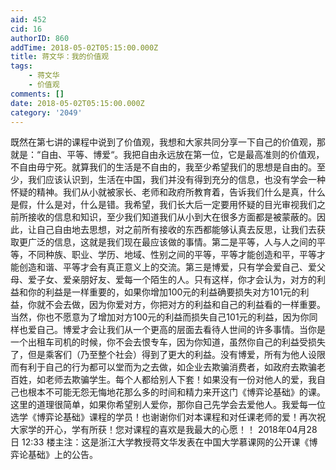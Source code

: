 ```yaml
---
aid: 452
cid: 16
authorID: 860
addTime: 2018-05-02T05:15:00.000Z
title: 蒋文华：我的价值观
tags:
    - 蒋文华
    - 价值观
comments: []
date: 2018-05-02T05:15:00.000Z
category: '2049'
---
```


既然在第七讲的课程中说到了价值观，我想和大家共同分享一下自己的价值观，那就是：“自由、平等、博爱“。我把自由永远放在第一位，它是最高准则的价值观，不自由毋宁死。就算我们的生活是不自由的，我至少希望我们的思想是自由的。至少，我们应该认识到，生活在中国，我们并没有得到充分的信息，也没有学会一种怀疑的精神。我们从小就被家长、老师和政府所教育着，告诉我们什么是真，什么是假，什么是对，什么是错。我希望，我们长大后一定要用怀疑的目光审视我们之前所接收的信息和知识，至少我们知道我们从小到大在很多方面都是被蒙蔽的。因此，让自己自由地去思想，对之前所有接收的东西都能够认真去反思，让我们去获取更广泛的信息，这就是我们现在最应该做的事情。第二是平等，人与人之间的平等，不同种族、职业、学历、地域、性别之间的平等，平等才能创造和平，平等才能创造和谐、平等才会有真正意义上的交流。第三是博爱，只有学会爱自己、爱父母、爱子女、爱亲朋好友、爱每一个陌生的人。只有这样，你才会认为，对方的利益和你的利益是一样重要的，如果你增加100元的利益确要损失对方101元的利益，你就不会去做，因为你爱对方，你把对方的利益和自己的利益看的一样重要。当然，你也不愿意为了增加对方100元的利益而损失自己101元的利益，因为你同样也爱自己。博爱才会让我们从一个更高的层面去看待人世间的许多事情。当你是一个出租车司机的时候，你不会去恨专车，因为你知道，虽然你自己的利益受损失了，但是乘客们（乃至整个社会）得到了更大的利益。没有博爱，所有为他人设限而有利于自己的行为都可以堂而为之去做，如企业去欺骗消费者，如政府去欺骗老百姓，如老师去欺骗学生。每个人都给别人下套！如果没有一份对他人的爱，我自己也根本不可能无怨无悔地花那么多的时间和精力来开这门《博弈论基础》的课。这里的道理很简单，如果你希望别人爱你，那你自己先学会去爱他人。我爱每一位选学《博弈论基础》课程的学员！也谢谢你们对本课程和对任课老师的爱！再次祝大家学的开心，学有所获！您对课程的喜欢是我最大的心愿！！ 2018年04月28日 12:33 楼主注：这是浙江大学教授蒋文华发表在中国大学慕课网的公开课《博弈论基础》上的公告。
